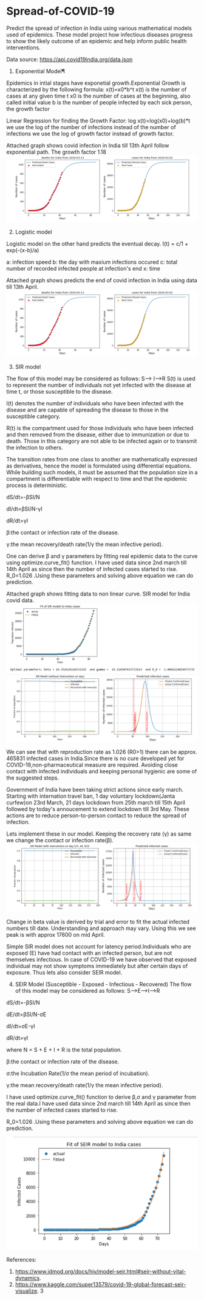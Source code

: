 # Spread-of-COVID-19

Predict the spread of infection in India using various mathematical models used of epidemics.
These model project how infectious diseases progress to show the likely outcome of an epidemic and help inform public health interventions.

Data source:
https://api.covid19india.org/data.json

1. Exponential Model¶

Epidemics in intial stages have exponetial growth.Exponential Growth is characterized by the following formula:
x(t)=x0*b^t
x(t) is the number of cases at any given time t 
x0 is the number of cases at the beginning, also called initial value 
b is the number of people infected by each sick person, the growth factor

Linear Regression for finding the Growth Factor: log x(t)=log(x0)+log(b)*t
we use the log of the number of infections instead of the number of infections we use the log of growth factor instead of growth factor.

Attached graph shows covid infection in India till 13th April follow exponential path. The growth factor 1.18
![Image description](https://github.com/kadhak/Spread-of-COVID-19/blob/master/Covid%20Logistics%20Model_new.PNG)

2. Logistic model

Logistic model on the other hand predicts the eventual decay.
I(t) = c/1 + exp(-(x-b)/a)

a: infection speed
b: the day with maxium infections occured
c: total number of recorded infected people at infection's end
x: time

Attached graph shows predicts the end of covid infection in India using data till 13th April.
![Image description](https://github.com/kadhak/Spread-of-COVID-19/blob/master/Covid%20Logistics%20Model.PNG)

3. SIR model

The flow of this model may be considered as follows:
S--> I-->R
S(t) is used to represent the number of individuals not yet infected with the disease at time t, or those susceptible to the disease.

I(t) denotes the number of individuals who have been infected with the disease and are capable of spreading the disease to those in the susceptible category.

R(t) is the compartment used for those individuals who have been infected and then removed from the disease, either due to immunization or due to death. Those in this category are not able to be infected again or to transmit the infection to others.

The transition rates from one class to another are mathematically expressed as derivatives, hence the model is formulated using differential equations. While building such models, it must be assumed that the population size in a compartment is differentiable with respect to time and that the epidemic process is deterministic.

dS/dt=-βSI/N

dI/dt=βSI/N-γI

dR/dt=γI

β:the contact or infection rate of the disease.

γ:the mean recovery/death rate(1/γ the mean infective period).

One can derive β and γ parameters by fitting real epidemic data to the curve using optimize.curve_fit() function. I have used data since 2nd march till 14th April as since then the number of infected cases started to rise.
R_0=1.026 .Using these parameters and solving above equation we can do prediction.

Attached graph shows fitting data to non linear curve. SIR model for India covid data.
![Image description](https://github.com/kadhak/Spread-of-COVID-19/blob/master/Fitting%20SIR%20curve.PNG)
![Image description](https://github.com/kadhak/Spread-of-COVID-19/blob/master/SIR%20modlel%20without%20Intervention.PNG)

We can see that with reproduction rate as 1.026 (R0>1) there can be approx. 465831 infected cases in India.Since there is no cure developed yet for COVID-19,non-pharmaceutical measure are required. Avoiding close contact with infected individuals and keeping personal hygienic are some of the suggested steps.

Government of India have been taking strict actions since early march. Starting with internation travel ban, 1 day voluntary lockdown(Janta curfew)on 23rd March, 21 days lockdown from 25th march till 15th April followed by today's annoucement to extend lockdown till 3rd May. These actions are to reduce person-to-person contact to reduce the spread of infection. 

Lets implement these in our model. Keeping the recovery rate (γ) as same we change the contact or infection rate(β).
![Image description](https://github.com/kadhak/Spread-of-COVID-19/blob/master/SIR%20model%20with%20government%20%20Intervention.PNG)

Change in beta value is derived by trial and error to fit the actual infected numbers till date. Understanding and approach may vary.
Using this we see peak is with approx 17600 on mid April.

Simple SIR model does not account for latency period.Individuals who are exposed (E) have had contact with an infected person, but are not themselves infectious. In case of COVID-19 we have observed that exposed individual may not show symptoms immediately but after certain days of exposure. Thus lets also consider SEIR model.

4. SEIR Model (Susceptible - Exposed - Infectious - Recovered)
The flow of this model may be considered as follows:
S-->E-->I-->R


dS/dt=-βSI/N

dE/dt=βSI/N-σE

dI/dt=σE-γI

dR/dt=γI

where N = S + E + I + R is the total population.

β:the contact or infection rate of the disease.

σ:the Incubation Rate(1/σ the mean period of incubation).

γ:the mean recovery/death rate(1/γ the mean infective period).

I have used optimize.curve_fit() function to derive β,σ and γ parameter from the real data.I have used data since 2nd march till 14th April as since then the number of infected cases started to rise.

R_0=1.026 .Using these parameters and solving above equation we can do prediction.

![Image description](https://github.com/kadhak/Spread-of-COVID-19/blob/master/Fitting%20SEIR%20curve.PNG)

References:
1. https://www.idmod.org/docs/hiv/model-seir.html#seir-without-vital-dynamics.
2. https://www.kaggle.com/super13579/covid-19-global-forecast-seir-visualize.
3




